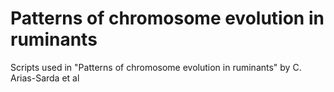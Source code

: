 # Patterns of chromosome evolution in ruminants

Scripts used in "Patterns of chromosome evolution in ruminants" by C. Arias-Sarda et al
